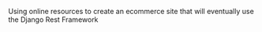 Using online resources to create an ecommerce site that will eventually use the Django Rest Framework


